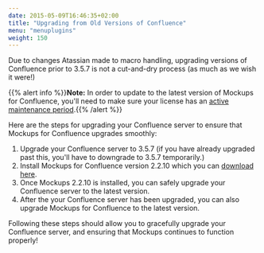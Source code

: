 ```yaml
---
date: 2015-05-09T16:46:35+02:00
title: "Upgrading from Old Versions of Confluence"
menu: "menuplugins"
weight: 150
---
```


Due to changes Atassian made to macro handling, upgrading versions of Confluence prior to 3.5.7 is not a cut-and-dry process (as much as we wish it were!)

{{% alert info %}}**Note:** In order to update to the latest version of Mockups for Confluence, you'll need to make sure your license has an [active maintenance period](https://support.balsamiq.com/sales/maintenance/).{{% /alert %}}

Here are the steps for upgrading your Confluence server to ensure that Mockups for Confluence upgrades smoothly:

1. Upgrade your Confluence server to 3.5.7 (if you have already upgraded past this, you'll have to downgrade to 3.5.7 temporarily.)
2. Install Mockups for Confluence version 2.2.10 which you can [download here](https://marketplace.atlassian.com/plugins/com.balsamiq.confluence.plugins.mockups/versions).
3. Once Mockups 2.2.10 is installed, you can safely upgrade your Confluence server to the latest version.
4. After the your Confluence server has been upgraded, you can also upgrade Mockups for Confluence to the latest version.

Following these steps should allow you to gracefully upgrade your Confluence server, and ensuring that Mockups continues to function properly!
